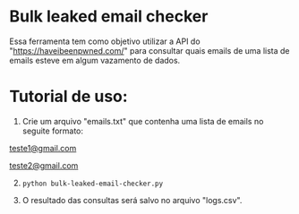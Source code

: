 # Bulk leaked email checker

Essa ferramenta tem como objetivo utilizar a API do "https://haveibeenpwned.com/" para consultar quais emails de uma lista de emails esteve em algum vazamento de dados.

# Tutorial de uso:

1) Crie um arquivo "emails.txt" que contenha uma lista de emails no seguite formato:

teste1@gmail.com

teste2@gmail.com

2) `python bulk-leaked-email-checker.py`

3) O resultado das consultas será salvo no arquivo "logs.csv".
